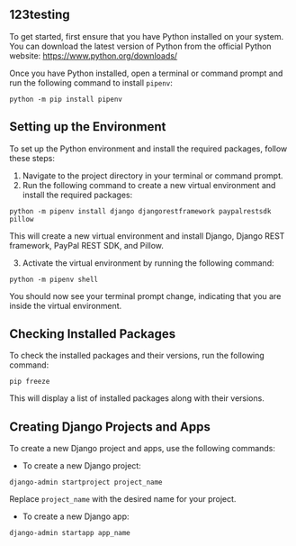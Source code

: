 ## 123testing

To get started, first ensure that you have Python installed on your system. You can download the latest version of Python from the official Python website: https://www.python.org/downloads/

Once you have Python installed, open a terminal or command prompt and run the following command to install `pipenv`:

```shell
python -m pip install pipenv
```

## Setting up the Environment

To set up the Python environment and install the required packages, follow these steps:

1. Navigate to the project directory in your terminal or command prompt.
2. Run the following command to create a new virtual environment and install the required packages:

```shell
python -m pipenv install django djangorestframework paypalrestsdk pillow
```

This will create a new virtual environment and install Django, Django REST framework, PayPal REST SDK, and Pillow.

3. Activate the virtual environment by running the following command:

```shell
python -m pipenv shell
```

You should now see your terminal prompt change, indicating that you are inside the virtual environment.

## Checking Installed Packages

To check the installed packages and their versions, run the following command:

```shell
pip freeze
```

This will display a list of installed packages along with their versions.

## Creating Django Projects and Apps

To create a new Django project and apps, use the following commands:

- To create a new Django project:

```shell
django-admin startproject project_name
```

Replace `project_name` with the desired name for your project.

- To create a new Django app:

```shell
django-admin startapp app_name
```
